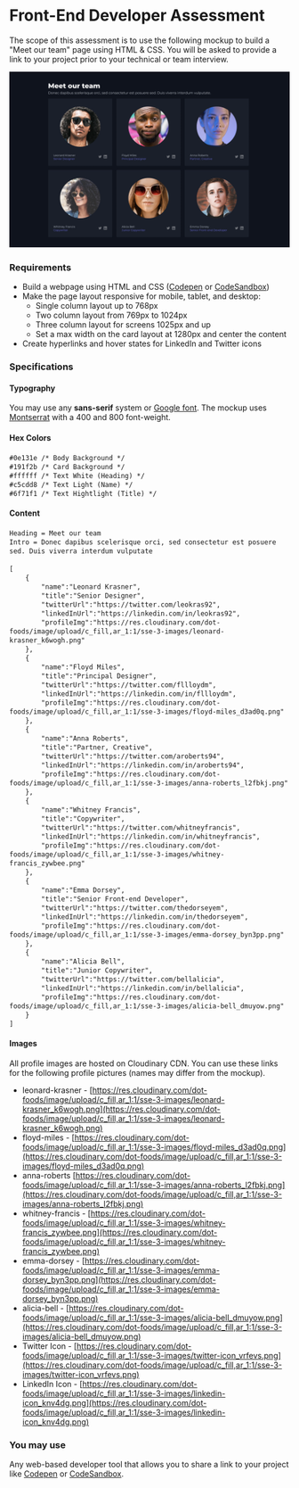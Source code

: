 # Front-End Developer Assessment 

The scope of this assessment is to use the following mockup to build a "Meet our team" page using HTML & CSS.  You will be asked to provide a link to your project prior to your technical or team interview.

![Meet our team](meet-our-team-v2.png)

### Requirements
* Build a webpage using HTML and CSS ([Codepen](https://codepen.io/) or [CodeSandbox](https://codesandbox.io/))
* Make the page layout responsive for mobile, tablet, and desktop:
  * Single column layout up to 768px
  * Two column layout from 769px to 1024px
  * Three column layout for screens 1025px and up
  * Set a max width on the card layout at 1280px and center the content
* Create hyperlinks and hover states for LinkedIn and Twitter icons


### Specifications

#### Typography
You may use any **sans-serif** system or [Google font](https://fonts.google.com/). The mockup uses [Montserrat](https://fonts.google.com/specimen/Montserrat) with a 400 and 800 font-weight.

#### Hex Colors
```
#0e131e /* Body Background */
#191f2b /* Card Background */
#ffffff /* Text White (Heading) */
#c5cdd8 /* Text Light (Name) */
#6f71f1 /* Text Hightlight (Title) */
```
#### Content
```
Heading = Meet our team
Intro = Donec dapibus scelerisque orci, sed consectetur est posuere sed. Duis viverra interdum vulputate

[
    {
        "name":"Leonard Krasner",
        "title":"Senior Designer",
        "twitterUrl":"https://twitter.com/leokras92",
        "linkedInUrl":"https://linkedin.com/in/leokras92",
        "profileImg":"https://res.cloudinary.com/dot-foods/image/upload/c_fill,ar_1:1/sse-3-images/leonard-krasner_k6wogh.png"
    },
    {
        "name":"Floyd Miles",
        "title":"Principal Designer",
        "twitterUrl":"https://twitter.com/fllloydm",
        "linkedInUrl":"https://linkedin.com/in/fllloydm",
        "profileImg":"https://res.cloudinary.com/dot-foods/image/upload/c_fill,ar_1:1/sse-3-images/floyd-miles_d3ad0q.png"
    },
    {
        "name":"Anna Roberts",
        "title":"Partner, Creative",
        "twitterUrl":"https://twitter.com/aroberts94",
        "linkedInUrl":"https://linkedin.com/in/aroberts94",
        "profileImg":"https://res.cloudinary.com/dot-foods/image/upload/c_fill,ar_1:1/sse-3-images/anna-roberts_l2fbkj.png"
    },
    {
        "name":"Whitney Francis",
        "title":"Copywriter",
        "twitterUrl":"https://twitter.com/whitneyfrancis",
        "linkedInUrl":"https://linkedin.com/in/whitneyfrancis",
        "profileImg":"https://res.cloudinary.com/dot-foods/image/upload/c_fill,ar_1:1/sse-3-images/whitney-francis_zywbee.png"
    },
    {
        "name":"Emma Dorsey",
        "title":"Senior Front-end Developer",
        "twitterUrl":"https://twitter.com/thedorseyem",
        "linkedInUrl":"https://linkedin.com/in/thedorseyem",
        "profileImg":"https://res.cloudinary.com/dot-foods/image/upload/c_fill,ar_1:1/sse-3-images/emma-dorsey_byn3pp.png"
    },
    {
        "name":"Alicia Bell",
        "title":"Junior Copywriter",
        "twitterUrl":"https://twitter.com/bellalicia",
        "linkedInUrl":"https://linkedin.com/in/bellalicia",
        "profileImg":"https://res.cloudinary.com/dot-foods/image/upload/c_fill,ar_1:1/sse-3-images/alicia-bell_dmuyow.png"
    }
]
```
#### Images 
All profile images are hosted on Cloudinary CDN. You can use these links for the following profile pictures (names may differ from the mockup).

* leonard-krasner - [https://res.cloudinary.com/dot-foods/image/upload/c_fill,ar_1:1/sse-3-images/leonard-krasner_k6wogh.png](https://res.cloudinary.com/dot-foods/image/upload/c_fill,ar_1:1/sse-3-images/leonard-krasner_k6wogh.png)
* floyd-miles - [https://res.cloudinary.com/dot-foods/image/upload/c_fill,ar_1:1/sse-3-images/floyd-miles_d3ad0q.png](https://res.cloudinary.com/dot-foods/image/upload/c_fill,ar_1:1/sse-3-images/floyd-miles_d3ad0q.png)
* anna-roberts [https://res.cloudinary.com/dot-foods/image/upload/c_fill,ar_1:1/sse-3-images/anna-roberts_l2fbkj.png](https://res.cloudinary.com/dot-foods/image/upload/c_fill,ar_1:1/sse-3-images/anna-roberts_l2fbkj.png)
* whitney-francis - [https://res.cloudinary.com/dot-foods/image/upload/c_fill,ar_1:1/sse-3-images/whitney-francis_zywbee.png](https://res.cloudinary.com/dot-foods/image/upload/c_fill,ar_1:1/sse-3-images/whitney-francis_zywbee.png)
* emma-dorsey - [https://res.cloudinary.com/dot-foods/image/upload/c_fill,ar_1:1/sse-3-images/emma-dorsey_byn3pp.png](https://res.cloudinary.com/dot-foods/image/upload/c_fill,ar_1:1/sse-3-images/emma-dorsey_byn3pp.png)
* alicia-bell - [https://res.cloudinary.com/dot-foods/image/upload/c_fill,ar_1:1/sse-3-images/alicia-bell_dmuyow.png](https://res.cloudinary.com/dot-foods/image/upload/c_fill,ar_1:1/sse-3-images/alicia-bell_dmuyow.png)
* Twitter Icon - [https://res.cloudinary.com/dot-foods/image/upload/c_fill,ar_1:1/sse-3-images/twitter-icon_vrfevs.png](https://res.cloudinary.com/dot-foods/image/upload/c_fill,ar_1:1/sse-3-images/twitter-icon_vrfevs.png)
* LinkedIn Icon - [https://res.cloudinary.com/dot-foods/image/upload/c_fill,ar_1:1/sse-3-images/linkedin-icon_knv4dg.png](https://res.cloudinary.com/dot-foods/image/upload/c_fill,ar_1:1/sse-3-images/linkedin-icon_knv4dg.png)

### You may use
Any web-based developer tool that allows you to share a link to your project like [Codepen](https://codepen.io/) or [CodeSandbox](https://codesandbox.io/).

